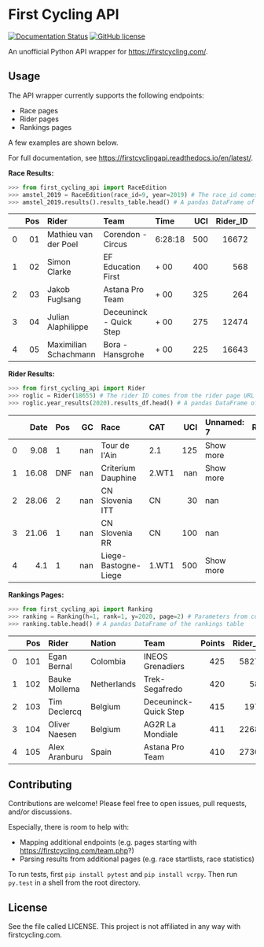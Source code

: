 # First Cycling API
[![Documentation Status](https://readthedocs.org/projects/firstcyclingapi/badge/?version=latest)](https://firstcyclingapi.readthedocs.io/en/latest/?badge=latest)
[![GitHub license](https://img.shields.io/github/license/Naereen/StrapDown.js.svg)](https://github.com/Naereen/StrapDown.js/blob/master/LICENSE)

An unofficial Python API wrapper for https://firstcycling.com/.

## Usage

The API wrapper currently supports the following endpoints:

- Race pages
- Rider pages
- Rankings pages

A few examples are shown below.

For full documentation, see https://firstcyclingapi.readthedocs.io/en/latest/.

**Race Results:**
```python
>>> from first_cycling_api import RaceEdition
>>> amstel_2019 = RaceEdition(race_id=9, year=2019) # The race_id comes from the race page URL
>>> amstel_2019.results().results_table.head() # A pandas DataFrame of the race results
```

|    |   Pos | Rider                 | Team                    | Time    |   UCI |   Rider_ID | Rider_Country   |   Team_ID |
|---:|------:|:----------------------|:------------------------|:--------|------:|-----------:|:----------------|----------:|
|  0 |    01 | Mathieu van der Poel  | Corendon - Circus       | 6:28:18 |   500 |      16672 | NED             |     13279 |
|  1 |    02 | Simon Clarke          | EF Education First      | + 00    |   400 |        568 | AUS             |     13208 |
|  2 |    03 | Jakob Fuglsang        | Astana Pro Team         | + 00    |   325 |        264 | DEN             |     13198 |
|  3 |    04 | Julian Alaphilippe    | Deceuninck - Quick Step | + 00    |   275 |      12474 | FRA             |     13206 |
|  4 |    05 | Maximilian Schachmann | Bora - Hansgrohe        | + 00    |   225 |      16643 | GER             |     13200 |

**Rider Results:**
```python
>>> from first_cycling_api import Rider
>>> roglic = Rider(18655) # The rider ID comes from the rider page URL
>>> roglic.year_results(2020).results_df.head() # A pandas DataFrame of Roglic's 2020 results
```

|    |   Date | Pos   |   GC | Race                 | CAT   |   UCI | Unnamed: 7   |   Race_ID | Race_Country   |
|---:|-------:|:------|-----:|:---------------------|:------|------:|:-------------|----------:|:---------------|
|  0 |   9.08 | 1     |  nan | Tour de l'Ain        | 2.1   |   125 | Show more    |        63 | FRA            |
|  1 |  16.08 | DNF   |  nan | Criterium Dauphine   | 2.WT1 |   nan | Show more    |        15 | FRA            |
|  2 |  28.06 | 2     |  nan | CN Slovenia ITT      | CN    |    30 | nan          |      2128 | SLO            |
|  3 |  21.06 | 1     |  nan | CN Slovenia RR       | CN    |   100 | nan          |      2127 | SLO            |
|  4 |   4.1  | 1     |  nan | Liege-Bastogne-Liege | 1.WT1 |   500 | Show more    |        11 | BEL            |

**Rankings Pages:**
```python
>>> from first_cycling_api import Ranking
>>> ranking = Ranking(h=1, rank=1, y=2020, page=2) # Parameters from corresponding URL
>>> ranking.table.head() # A pandas DataFrame of the rankings table
```

|    |   Pos | Rider         | Nation      | Team                  |   Points |   Rider_ID |   Team_ID | Team_Country   |
|---:|------:|:--------------|:------------|:----------------------|---------:|-----------:|----------:|:---------------|
|  0 |   101 | Egan Bernal   | Colombia    | INEOS Grenadiers      |      425 |      58275 |     17536 | GBR            |
|  1 |   102 | Bauke Mollema | Netherlands | Trek-Segafredo        |      420 |        581 |     17540 | USA            |
|  2 |   103 | Tim Declercq  | Belgium     | Deceuninck-Quick Step |      415 |       1970 |     17529 | BEL            |
|  3 |   104 | Oliver Naesen | Belgium     | AG2R La Mondiale      |      411 |      22682 |     17524 | FRA            |
|  4 |   105 | Alex Aranburu | Spain       | Astana Pro Team       |      410 |      27307 |     17525 | KAZ            |

## Contributing
Contributions are welcome! Please feel free to open issues, pull requests, and/or discussions.

Especially, there is room to help with:
- Mapping additional endpoints (e.g. pages starting with https://firstcycling.com/team.php?)
- Parsing results from additional pages (e.g. race startlists, race statistics)

To run tests, first `pip install pytest` and `pip install vcrpy`. Then run `py.test` in a shell from the root directory.

## License
See the file called LICENSE. This project is not affiliated in any way with firstcycling.com.
